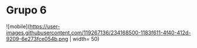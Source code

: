 # Grupo 6
![mobile](https://user-images.githubusercontent.com/119267136/234168500-1183f611-4f40-412d-9209-6e273fce054b.png | width= 50)
